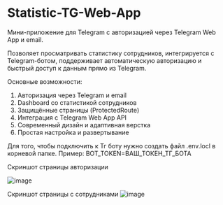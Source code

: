 # Statistic-TG-Web-App
Мини-приложение для Telegram с авторизацией через Telegram Web App и email.

Позволяет просматривать статистику сотрудников, интегрируется с Telegram-ботом, поддерживает автоматическую авторизацию и быстрый доступ к данным прямо из Telegram.

Основные возможности:
1. Авторизация через Telegram и email
2. Dashboard со статистикой сотрудников
3. Защищённые страницы (ProtectedRoute)
4. Интеграция с Telegram Web App API
5. Современный дизайн и адаптивная верстка
6. Простая настройка и развертывание

Для того, чтобы подключить к Тг боту нужно создать файл .env.locl в корневой папке. 
Пример: BOT_TOKEN=ВАШ_ТОКЕН_ТГ_БОТА

Скриншот страницы авторизации

![image](https://github.com/user-attachments/assets/96e509f8-3e92-457b-a002-306556018c31)

Скриншот страницы с сотрудниками
![image](https://github.com/user-attachments/assets/cf15fc08-8751-4d14-8109-96b7ff95e157)
